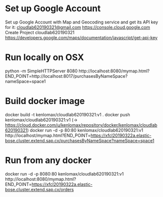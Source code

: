Set up Google Account 
=====================
Set up Google Account with Map and Geocoding service and get its API key for it:
cloudlab620190321@gmail.com
https://console.cloud.google.com
Create Project cloudlab620190321
https://developers.google.com/maps/documentation/javascript/get-api-key

Run locally on OSX
=====================
python -m SimpleHTTPServer 8080
http://localhost:8080/mymap.html?END_POINT=http://localhost:8017/purchasesByNameSpace?nameSpace=space1

Build docker image
=====================
docker build -t kenlomax/cloudlab620190321:v1 .
docker push kenlomax/cloudlab620190321:v1
(-> https://cloud.docker.com/u/kenlomax/repository/docker/kenlomax/cloudlab620190321)
docker run -d -p 80:80 kenlomax/cloudlab620190321:v1
http://localhost/mymap.html?END_POINT=https://xfcl20190322a.elastic-bose.cluster.extend.sap.cx/purchasesByNameSpace?nameSpace=space1

Run from any docker
=======================
docker run -d -p 8080:80 kenlomax/cloudlab620190321:v1
http://localhost:8080/mymap.html?END_POINT=https://xfcl20190322a.elastic-bose.cluster.extend.sap.cx/orders

